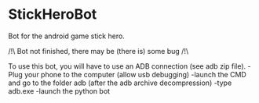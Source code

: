# StickHeroBot
Bot for the android game stick hero.

/!\ Bot not finished, there may be (there is) some bug /!\

To use this bot, you will have to use an ADB connection (see adb zip file).
  -Plug your phone to the computer (allow usb debugging)
  -launch the CMD and go to the folder adb (after the adb archive decompression)
  -type adb.exe
  -launch the python bot
